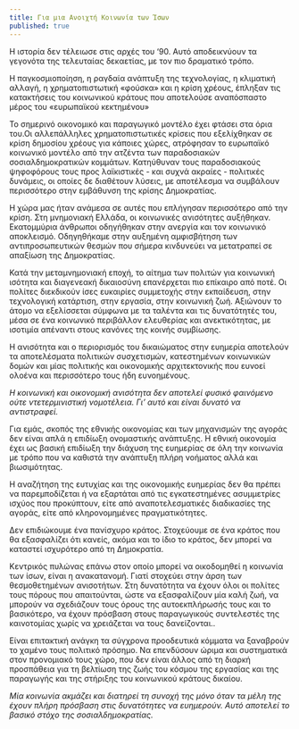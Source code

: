 ```yaml
---
title: Για μια Ανοιχτή Κοινωνία των Ίσων
published: true
---
```


Η ιστορία δεν τέλειωσε στις αρχές του ‘90. Αυτό αποδεικνύουν τα γεγονότα της τελευταίας δεκαετίας, με τον πιο δραματικό τρόπο.

Η παγκοσμιοποίηση, η ραγδαία ανάπτυξη της τεχνολογίας, η κλιματική αλλαγή, η χρηματοπιστωτική «φούσκα» και η κρίση χρέους, έπληξαν τις κατακτήσεις του κοινωνικού κράτους που αποτελούσε αναπόσπαστο μέρος του «ευρωπαϊκού κεκτημένου»

Το σημερινό οικονομικό και παραγωγικό μοντέλο έχει φτάσει στα όρια του.Οι αλλεπάλληλες χρηματοπιστωτικές κρίσεις που εξελίχθηκαν σε κρίση δημοσίου χρέους για κάποιες χώρες, ατρόφησαν το ευρωπαϊκό κοινωνικό μοντέλο από την ατζέντα των παραδοσιακών σοσιαλδημοκρατικών κομμάτων. Κατηύθυναν τους παραδοσιακούς ψηφοφόρους τους προς  λαϊκιστικές  - και συχνά ακραίες - πολιτικές δυνάμεις, οι οποίες δε διαθέτουν λύσεις, με αποτέλεσμα να συμβάλουν περισσότερο στην εμβάθυνση της κρίσης Δημοκρατίας.

Η χώρα μας ήταν ανάμεσα σε αυτές που επλήγησαν περισσότερο από την κρίση. Στη μνημονιακή Ελλάδα, οι κοινωνικές ανισότητες αυξήθηκαν. Εκατομμύρια άνθρωποι οδηγήθηκαν στην ανεργία και τον κοινωνικό αποκλεισμό. Οδηγηθήκαμε στην αυξημένη αμφισβήτηση των αντιπροσωπευτικών θεσμών που σήμερα κινδυνεύει να μετατραπεί σε απαξίωση της Δημοκρατίας.

Κατά την μεταμνημονιακή εποχή, το αίτημα των πολιτών για κοινωνική ισότητα και διαγενεακή δικαιοσύνη επανέρχεται πιο επίκαιρο από ποτέ. Οι πολίτες διεκδικούν ίσες ευκαιρίες συμμετοχής στην εκπαίδευση, στην τεχνολογική κατάρτιση, στην εργασία, στην κοινωνική ζωή. Αξιώνουν το άτομο να εξελίσσεται σύμφωνα με τα ταλέντα και τις δυνατότητές του, μέσα σε ένα κοινωνικό περιβάλλον ελευθερίας και ανεκτικότητας, με ισοτιμία απέναντι στους κανόνες της κοινής συμβίωσης.

Η ανισότητα και ο περιορισμός του δικαιώματος στην ευημερία αποτελούν τα αποτελέσματα πολιτικών συσχετισμών, κατεστημένων κοινωνικών δομών και μίας πολιτικής και οικονομικής αρχιτεκτονικής που ευνοεί ολοένα και περισσότερο τους ήδη ευνοημένους.

*Η κοινωνική και οικονομική ανισότητα δεν αποτελεί φυσικό φαινόμενο ούτε ντετερμινιστική νομοτέλεια.
Γι’ αυτό και είναι δυνατό να αντιστραφεί.*

Για εμάς, σκοπός της εθνικής οικονομίας και των μηχανισμών της  αγοράς δεν είναι απλά η επιδίωξη ονομαστικής ανάπτυξης. Η εθνική οικονομία έχει ως βασική επιδίωξη την διάχυση της ευημερίας σε όλη την κοινωνία με τρόπο που να καθιστά την ανάπτυξη πλήρη νοήματος αλλά και βιωσιμότητας.

Η αναζήτηση της ευτυχίας και της οικονομικής ευημερίας δεν θα πρέπει να παρεμποδίζεται ή να εξαρτάται από τις εγκατεστημένες ασυμμετρίες ισχύος που προκύπτουν, είτε από αναποτελεσματικές διαδικασίες της αγοράς, είτε από κληρονομημένες πραγματικότητες.

Δεν επιδιώκουμε ένα πανίσχυρο κράτος. Στοχεύουμε σε ένα κράτος που θα εξασφαλίζει ότι κανείς, ακόμα και το ίδιο το κράτος, δεν μπορεί να καταστεί ισχυρότερο από τη Δημοκρατία.

Κεντρικός πυλώνας επάνω στον οποίο μπορεί να οικοδομηθεί η κοινωνία των ίσων, είναι η ανακατανομή. Γιατί  στοχεύει στην άρση των θεσμοθετημένων ανισοτήτων. Στη δυνατότητα να έχουν όλοι οι πολίτες τους πόρους που απαιτούνται, ώστε να εξασφαλίζουν μία καλή ζωή, να μπορούν να σχεδιάζουν τους όρους της αυτοεκπλήρωσής τους και το βασικότερο, να έχουν πρόσβαση στους παραγωγικούς συντελεστές της καινοτομίας χωρίς να χρειάζεται να τους δανείζονται..

Είναι επιτακτική ανάγκη τα σύγχρονα προοδευτικά κόμματα να ξαναβρούν το χαμένο τους πολιτικό πρόσημο. Να επενδύσουν ώριμα και συστηματικά στον προνομιακό τους χώρο, που δεν είναι άλλος από τη διαρκή προσπάθεια για τη βελτίωση της ζωής του κόσμου της εργασίας και της παραγωγής και της στήριξης του κοινωνικού κράτους δικαίου.

*Μία κοινωνία ακμάζει και διατηρεί τη συνοχή της μόνο όταν τα μέλη της έχουν πλήρη πρόσβαση στις δυνατότητες να ευημερούν.*
*Αυτό αποτελεί το βασικό στόχο της σοσιαλδημοκρατίας.*
